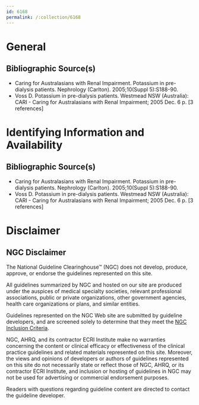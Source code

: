 ```yaml
---
id: 6168
permalink: /:collection/6168
---
```


# General

## Bibliographic Source(s)

- Caring for Australasians with Renal Impairment. Potassium in pre-dialysis patients. Nephrology (Carlton). 2005;10(Suppl 5):S188-90.
- Voss D. Potassium in pre-dialysis patients. Westmead NSW (Australia): CARI - Caring for Australasians with Renal Impairment; 2005 Dec. 6 p. [3 references]

# Identifying Information and Availability

## Bibliographic Source(s)

- Caring for Australasians with Renal Impairment. Potassium in pre-dialysis patients. Nephrology (Carlton). 2005;10(Suppl 5):S188-90.
- Voss D. Potassium in pre-dialysis patients. Westmead NSW (Australia): CARI - Caring for Australasians with Renal Impairment; 2005 Dec. 6 p. [3 references]

# Disclaimer

## NGC Disclaimer

The National Guideline Clearinghouse™ (NGC) does not develop, produce, approve, or endorse the guidelines represented on this site.

All guidelines summarized by NGC and hosted on our site are produced under the auspices of medical specialty societies, relevant professional associations, public or private organizations, other government agencies, health care organizations or plans, and similar entities.

Guidelines represented on the NGC Web site are submitted by guideline developers, and are screened solely to determine that they meet the [NGC Inclusion Criteria](/help-and-about/summaries/inclusion-criteria).

NGC, AHRQ, and its contractor ECRI Institute make no warranties concerning the content or clinical efficacy or effectiveness of the clinical practice guidelines and related materials represented on this site. Moreover, the views and opinions of developers or authors of guidelines represented on this site do not necessarily state or reflect those of NGC, AHRQ, or its contractor ECRI Institute, and inclusion or hosting of guidelines in NGC may not be used for advertising or commercial endorsement purposes.

Readers with questions regarding guideline content are directed to contact the guideline developer.

